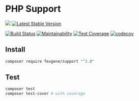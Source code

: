 # PHP Support
![](https://img.shields.io/badge/php->=7.2-blue.svg)
[![Latest Stable Version](https://poser.pugx.org/efureev/support/v/stable?format=flat)](https://packagist.org/packages/efureev/support)

[![Build Status](https://travis-ci.org/efureev/php-support.svg?branch=v2)](https://travis-ci.org/efureev/php-support/tree/v2)
[![Maintainability](https://api.codeclimate.com/v1/badges/a7cf8708bf58fa7e5096/maintainability)](https://codeclimate.com/github/efureev/php-support/maintainability)
[![Test Coverage](https://api.codeclimate.com/v1/badges/a7cf8708bf58fa7e5096/test_coverage)](https://codeclimate.com/github/efureev/php-support/test_coverage)
[![codecov](https://codecov.io/gh/efureev/php-support/branch/v2/graph/badge.svg)](https://codecov.io/gh/efureev/php-support/tree/v2)

## Install
```bash
composer require feugene/support "^2.0"
```

## Test
```bash
composer test
composer test-cover # with coverage
```
